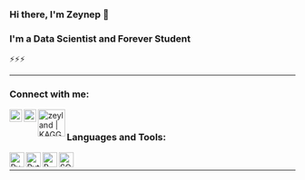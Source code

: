 ### Hi there, I'm Zeynep 🌱

### I'm a Data Scientist and Forever Student

⚡⚡⚡
<br />

---

### Connect with me:

[<img align="left" alt="zeyland | LinkedIn" width="22px" src="https://user-images.githubusercontent.com/62206442/144138463-6e1a1009-3562-489a-8735-fa0b42056ffe.png" />][linkedin]
[<img align="left" alt="zeyland | Medium" width="22px" src="https://user-images.githubusercontent.com/19577817/144751383-9cb4a60e-b71c-4e0f-929b-d08a19138c68.png" />][medium]
[<img align="left" alt="zeyland | KAGGLE" width="48px" src="https://user-images.githubusercontent.com/19577817/144139810-0670f5c9-7dec-49f9-b135-d9fdc1116701.png" />][kaggle]


<br />

### Languages and Tools:

<img align="left" alt="PyCharm" width="26px" src="https://user-images.githubusercontent.com/19577817/144140757-39881aa8-cbda-4c27-8a76-48272280f140.png" />
<img align="left" alt="Python" width="26px" src="https://user-images.githubusercontent.com/62206442/144138021-760e34a1-1ad7-478b-99ca-1d6a6824d60d.png" />
<img align="left" alt="R" width="26px" src="https://user-images.githubusercontent.com/19577817/144139251-77b527be-9701-46e1-bb18-e3bcc301607d.png" />
<img align="left" alt="SQL" width="26px" src= https://e7.pngegg.com/pngimages/170/924/png-clipart-microsoft-sql-server-microsoft-azure-sql-database-microsoft-text-logo-thumbnail.png  />




<br />

---

<br />


[linkedin]: https://www.linkedin.com/in/zeyland/
[kaggle]: https://www.kaggle.com/zeylandd
[medium]:https://medium.com/@zeyland
